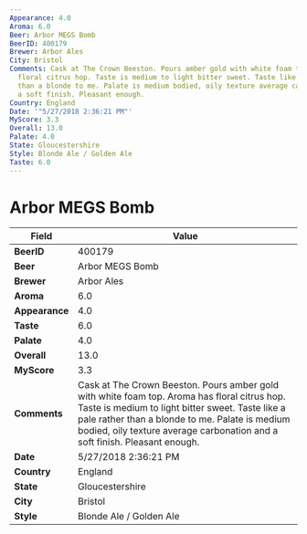```yaml
---
Appearance: 4.0
Aroma: 6.0
Beer: Arbor MEGS Bomb
BeerID: 400179
Brewer: Arbor Ales
City: Bristol
Comments: Cask at The Crown Beeston. Pours amber gold with white foam top. Aroma has
  floral citrus hop. Taste is medium to light bitter sweet. Taste like a pale rather
  than a blonde to me. Palate is medium bodied, oily texture average carbonation and
  a soft finish. Pleasant enough.
Country: England
Date: '"5/27/2018 2:36:21 PM"'
MyScore: 3.3
Overall: 13.0
Palate: 4.0
State: Gloucestershire
Style: Blonde Ale / Golden Ale
Taste: 6.0
---
```


# Arbor MEGS Bomb

| Field         | Value |
|---------------|-------|
| **BeerID** | 400179 |
| **Beer** | Arbor MEGS Bomb |
| **Brewer** | Arbor Ales |
| **Aroma** | 6.0 |
| **Appearance** | 4.0 |
| **Taste** | 6.0 |
| **Palate** | 4.0 |
| **Overall** | 13.0 |
| **MyScore** | 3.3 |
| **Comments** | Cask at The Crown Beeston. Pours amber gold with white foam top. Aroma has floral citrus hop. Taste is medium to light bitter sweet. Taste like a pale rather than a blonde to me. Palate is medium bodied, oily texture average carbonation and a soft finish. Pleasant enough. |
| **Date** | 5/27/2018 2:36:21 PM |
| **Country** | England |
| **State** | Gloucestershire |
| **City** | Bristol |
| **Style** | Blonde Ale / Golden Ale |
